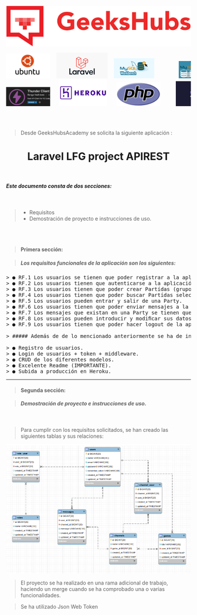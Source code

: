 
<center><img src="/public/img/geekshubs.png" style="width:900px;"/></center>

<pre>
<center><img src="/public/img/ubuntu-logo.jpg" style="width:120px;"/>  <img src="/public/img/Laravel.jpg" style="width:140px;"/>  <img src="/public/img/mysql-workbench.png" style="width:110px;"/>        <img src="/public/img/mysql-server.jpg" style="width:90px;"/>      <img src="/public/img/postman.jpg" style="width:115px;"/>
<img src="/public/img/thunder-client.png" style="width:120px;"/>   <img src="/public/img/heroku.png" style="width:130px;"/>   <img src="/public/img/PHP.png" style="width:120px;"/>     <img src="/public/img/jsonwebtoken.png" style="width:120px;"/>      <img src="/public/img/composer.png" style="width:92px;"/>
</center>
</pre>

<br>

> Desde GeeksHubsAcademy se solicita la siguiente aplicación :
# <center>Laravel LFG project APIREST</center>

<br>

##### Este documento consta de dos secciones:
<br>

> * Requisitos
> * Demostración de proyecto e instrucciones de uso.

<br><br>

> #### Primera sección:

> ##### Los requisitos funcionales de la aplicación son los siguientes:
<pre>
> ● RF.1 Los usuarios se tienen que poder registrar a la aplicación, estableciendo un usuario/contraseña.
> ● RF.2 Los usuarios tienen que autenticarse a la aplicación haciendo login.
> ● RF.3 Los usuarios tienen que poder crear Partídas (grupos) para un determinado videojuego.
> ● RF.4 Los usuarios tienen que poder buscar Partídas seleccionando un videojuego.
> ● RF.5 Los usuarios pueden entrar y salir de una Party.
> ● RF.6 Los usuarios tienen que poder enviar mensajes a la Party. Estos mensajes tienen que poder ser editados y borrados por su usuario creador.
> ● RF.7 Los mensajes que existan en una Party se tienen que visualizar como un chat común.
> ● RF.8 Los usuarios pueden introducir y modiﬁcar sus datos de perﬁl, por ejemplo, su usuario de Steam.
> ● RF.9 Los usuarios tienen que poder hacer logout de la aplicación web.

> ##### Además de de lo mencionado anteriormente se ha de incluir la siguiente funcionalidad:

> ● Registro de usuarios.
> ● Login de usuarios + token + middleware.
> ● CRUD de los diferentes modelos.
> ● Excelente Readme (IMPORTANTE).
> ● Subida a producción en Heroku.
</pre>

---

> #### Segunda sección:

> ##### Demostración de proyecto e instrucciones de uso.

<br>

> Para cumplir con los requisitos solicitados, se han creado las siguientes tablas y sus relaciones:

<center><img src="/public/img/tablas-devos-laravel-lfg-api.png" style="width:800px;"/></center>

> El proyecto se ha realizado en una rama adicional de trabajo, haciendo un merge cuando se ha comprobado una o varias funcionalidades.

> Se ha utilizado Json Web Token 